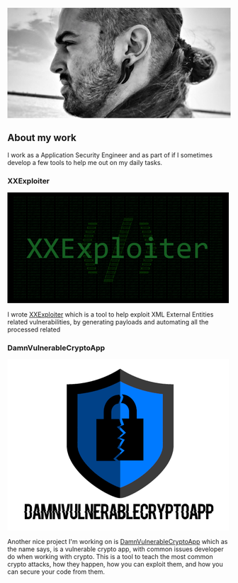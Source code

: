 ![me](https://raw.githubusercontent.com/luisfontes19/luisfontes19/master/me.png)

## About my work

I work as a Application Security Engineer and as part of if I sometimes develop a few tools to help me out on my daily tasks.

### XXExploiter

![XXExploiter](https://raw.githubusercontent.com/luisfontes19/luisfontes19/master/xxexploiter.png)

I wrote [XXExploiter](https://github.com/luisfontes19/xxexploiter) which is a tool to help exploit XML External Entities related vulnerabilities, by generating payloads and automating all the processed related

### DamnVulnerableCryptoApp

![DamnVulnerableCryptoApp](https://raw.githubusercontent.com/luisfontes19/luisfontes19/master/dvca.png)

Another nice project I'm working on is [DamnVulnerableCryptoApp](https://github.com/DamnVulnerableCryptoApp/DamnVulnerableCryptoApp) which as the name says, is a vulnerable crypto app, with common issues developer do when working with crypto. 
This is a tool to teach the most common crypto attacks, how they happen, how you can exploit them, and how you can secure your code from them.

